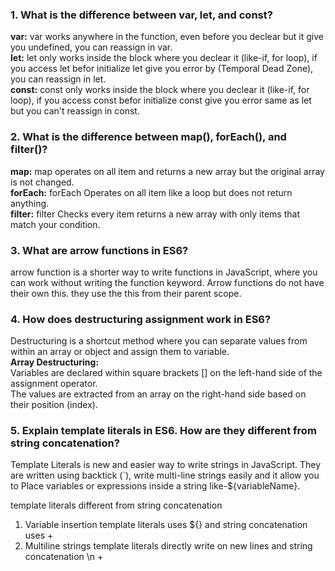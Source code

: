 ### 1. What is the difference between var, let, and const?
**var:** var works anywhere in the function, even before you declear but it give you undefined, you can reassign in var.  
**let:** let only works inside the block where you declear it (like-if, for loop), if you access let befor initialize let give you error by (Temporal Dead Zone), you can reassign in let.   
**const:** const only works inside the block where you declear it (like-if, for loop), if you access const befor initialize const give you error same as let but you can't reassign in const.  

### 2. What is the difference between map(), forEach(), and filter()?
**map:** map operates on all item and returns a new array but the original array is not changed.  
**forEach:** forEach Operates on all item like a loop but does not return anything.  
**filter:** filter Checks every item returns a new array with only items that match your condition.

### 3. What are arrow functions in ES6?
arrow function is a shorter way to write functions in JavaScript, where you can work without writing the function keyword. Arrow functions do not have their own this. they use the this from their parent scope. 

### 4. How does destructuring assignment work in ES6?
Destructuring is a shortcut method where you can separate values ​​from within an array or object and assign them to variable.  
**Array Destructuring:**  
  Variables are declared within square brackets [] on the left-hand side of the assignment operator.  
  The values are extracted from an array on the right-hand side based on their position (index).

### 5. Explain template literals in ES6. How are they different from string concatenation?
Template Literals is new and easier way to write strings in JavaScript. They are written using backtick (`), write multi-line strings easily and it allow you to Place variables or expressions inside a string like-${variableName}.

template literals different from string concatenation 
1. Variable insertion template literals uses ${} and string concatenation uses +  
2. Multiline strings template literals directly write on new lines and string concatenation \n +
